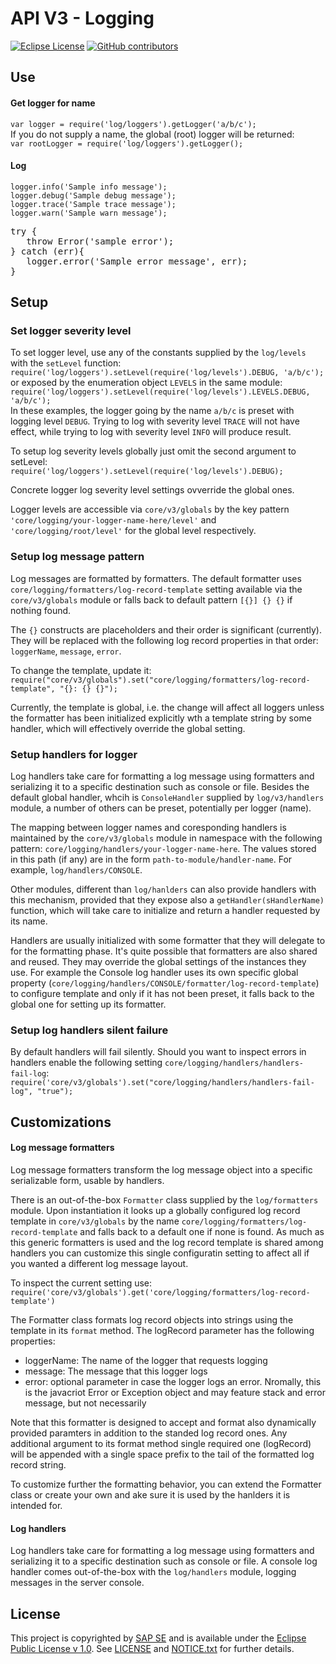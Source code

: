 # API V3 - Logging

[![Eclipse License](http://img.shields.io/badge/license-Eclipse-brightgreen.svg)](LICENSE)
[![GitHub contributors](https://img.shields.io/github/contributors/dirigiblelabs/api-v3-log.svg)](https://github.com/dirigiblelabs/api-v3-log/graphs/contributors)

## Use

#### Get logger for name
`var logger = require('log/loggers').getLogger('a/b/c');`  
If you do not supply a name, the global (root) logger will be returned:  
`var rootLogger = require('log/loggers').getLogger();`

#### Log
`logger.info('Sample info message');`  
`logger.debug('Sample debug message');`  
`logger.trace('Sample trace message');`  
`logger.warn('Sample warn message');`  
<pre>try {
   throw Error('sample error');
} catch (err){
   logger.error('Sample error message', err);
}</pre>

## Setup
### Set logger severity level
To set logger level, use any of the constants supplied by the `log/levels` with the `setLevel` function:  
`require('log/loggers').setLevel(require('log/levels').DEBUG, 'a/b/c');`  
or exposed by the enumeration object `LEVELS` in the same module:  
`require('log/loggers').setLevel(require('log/levels').LEVELS.DEBUG, 'a/b/c');`  
In these examples, the logger going by the name `a/b/c` is preset with logging level `DEBUG`. Trying to log with severity level `TRACE` will not have effect, while trying to log with severity level `INFO` will produce result.  

To setup log severity levels globally just omit the second argument to setLevel:  
`require('log/loggers').setLevel(require('log/levels').DEBUG);`  

Concrete logger log severity level settings ovverride the global ones.

Logger levels are accessible via `core/v3/globals` by the key pattern `'core/logging/your-logger-name-here/level'` and `'core/logging/root/level'` for the global level respectively.

### Setup log message pattern
Log messages are formatted by formatters. The default formatter uses `core/logging/formatters/log-record-template` setting available via the `core/v3/globals` module or falls back to default pattern `[{}] {} {}` if nothing found. 

The `{}` constructs are placeholders and their order is significant (currently). They will be replaced with the following log record properties in that order: `loggerName`, `message`, `error`. 

To change the template, update it:  
`require("core/v3/globals").set("core/logging/formatters/log-record-template", "{}: {} {}");`  

Currently, the template is global, i.e. the change will affect all loggers unless the formatter has been initialized explicitly wth a template string by some handler, which will effectively override the global setting.

### Setup handlers for logger
Log handlers take care for formatting a log message using formatters and serializing it to a specific destination such as console or file. Besides the default global handler, whcih is `ConsoleHandler` supplied by `log/v3/handlers` module, a number of others can be preset, potentially per logger (name).  

The mapping between logger names and coresponding handlers is maintained by the `core/v3/globals` module in namespace with the following pattern: `core/logging/handlers/your-logger-name-here`. The values stored in this path (if any) are in the form `path-to-module/handler-name`. For example, `log/handlers/CONSOLE`.  

Other modules, different than `log/hanlders` can also provide handlers with this mechanism, provided that they expose also a `getHandler(sHandlerName)` function, which will take care to initialize and return a handler requested by its name.  

Handlers are usually initialized with some formatter that they will delegate to for the formatting phase. It's quite possible that formatters are also shared and reused. They may override the global settings of the instances they use. For example the Console log handler uses its own specific global property (`core/logging/handlers/CONSOLE/formatter/log-record-template`) to configure template and only if it has not been preset, it falls back to the global one for setting up its formatter.

### Setup log handlers silent failure
By default handlers will fail silently. Should you want to inspect errors in handlers enable the following setting `core/logging/handlers/handlers-fail-log`:  
`require('core/v3/globals').set("core/logging/handlers/handlers-fail-log", "true");`

## Customizations

#### Log message formatters
Log message formatters transform the log message object into a specific serializable form, usable by handlers.  

There is an out-of-the-box `Formatter` class supplied by the `log/formatters` module. Upon instantiation it looks up a globally configured log record template in `core/v3/globals` by the name `core/logging/formatters/log-record-template` and falls back to a default one if none is found. As much as this generic formatters is used and the log record template is shared among handlers you can customize this single configuratin setting to affect all if you wanted a different log message layout.  

To inspect the current setting use:  
`require('core/v3/globals').get('core/logging/formatters/log-record-template')`  

The Formatter class formats log record objects into strings using the template in its `format` method. The logRecord parameter has the following properties:  
- loggerName: The name of the logger that requests logging
- message: The message that this logger logs
- error: optional parameter in case the logger logs an error. Nromally, this is the javacriot Error or Exception object and may feature stack and error message, but not necessarily  

Note that this formatter is designed to accept and format also dynamically provided paramters in addition to the standed log record ones. Any additional argument to its format method single required one (logRecord) will be appended with a single space prefix to the tail of the formatted log record string.

To  customize further the formatting behavior, you can extend the Formatter class or create your own and ake sure it is used by the hanlders it is intended for.

#### Log handlers
Log handlers take care for formatting a log message using formatters and serializing it to a specific destination such as console or file.
A console log handler comes out-of-the-box with the `log/handlers` module, logging messages in the server console.

## License

This project is copyrighted by [SAP SE](http://www.sap.com/) and is available under the [Eclipse Public License v 1.0](https://www.eclipse.org/legal/epl-v10.html). See [LICENSE](LICENSE) and [NOTICE.txt](NOTICE.txt) for further details.
